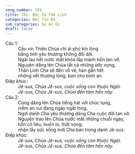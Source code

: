 ```yaml
---
song_number: 781
title: 781. Bài Ca Tâm Linh
categories: Đời Tín Đồ
sub_categories: Sự An Ủi
draft: false
---
```

<dl><dt>Câu 1:</dt><dd data-verse="1">Cầu xin Thiên Chúa chí ái phủ kín lòng <br/>bằng tình yêu thương không đổi dời. <br/>Ngài lau hết nước mắt khỏa lấp mảnh hồn tan vỡ. <br/>Nguyện dâng lên Chúa tất cả những ước vọng, <br/>Thần Linh Cha sẽ đến vỗ về, hàn gắn hết <br/>những vết thương lòng, ban cho bình an. </dd><dt>Điệp khúc:</dt><dd data-chorus="1"><em>Jê-sus, Chúa Jê-sus, cuộc sống con thuộc Ngài. <br/>Jê-sus, Chúa Jê-sus, Chúa đến tâm hồn này. </em></dd><dt>Câu 2:</dt><dd data-verse="2">Cùng dâng lên Chúa tiếng hát với chúc tụng, <br/>niềm an vui đang ngây ngất lòng, <br/>Ngợi danh Cha yêu thương dâng Cha cuộc đời tan vỡ. <br/>Nguyện trao lên Chúa nước mắt những chuỗi ngày, <br/>hồn cô liêu, buồn lo, thất vọng; <br/>nhận lấy sức sống mới Cha ban trong danh Jê-sus. </dd><dt>Điệp khúc:</dt><dd data-chorus="1"><em>Jê-sus, Chúa Jê-sus, cuộc sống con thuộc Ngài. <br/>Jê-sus, Chúa Jê-sus, Chúa đến tâm hồn này. </em></dd></dl>